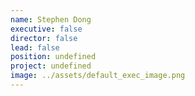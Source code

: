 ```yaml
---
name: Stephen Dong
executive: false
director: false
lead: false
position: undefined
project: undefined
image: ../assets/default_exec_image.png
---
```

